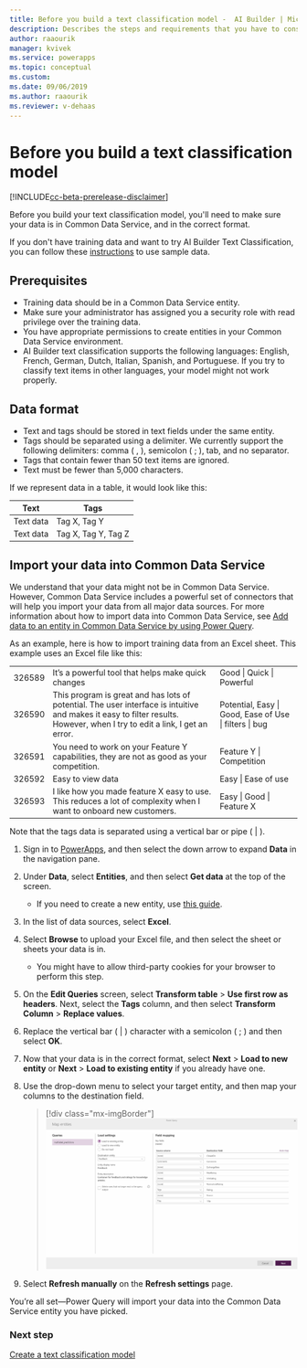 ```yaml
---
title: Before you build a text classification model -  AI Builder | Microsoft Docs
description: Describes the steps and requirements that you have to consider before you build your model.
author: raaourik 
manager: kvivek
ms.service: powerapps
ms.topic: conceptual
ms.custom: 
ms.date: 09/06/2019
ms.author: raaourik 
ms.reviewer: v-dehaas
---
```


# Before you build a text classification model

[!INCLUDE[cc-beta-prerelease-disclaimer](./includes/cc-beta-prerelease-disclaimer.md)]

Before you build your text classification model, you'll need to make sure your data is in Common Data Service, and in the correct format.

If you don't have training data and want to try AI Builder Text Classification, you can follow these [instructions](text-classification-sample-data.md) to use sample data.

## Prerequisites

 - Training data should be in a Common Data Service entity.
 - Make sure your administrator has assigned you a security role with read privilege over the training data.
 - You have appropriate permissions to create entities in your Common Data Service environment.
 - AI Builder text classification supports the following languages: English, French, German, Dutch, Italian, Spanish, and Portuguese. If you try to classify text items in other languages, your model might not work properly. 

## Data format

 - Text and tags should be stored in text fields under the same entity. 
 - Tags should be separated using a delimiter. We currently support the following delimiters: comma ( , ), semicolon ( ; ), tab, and no separator. 
 - Tags that contain fewer than 50 text items are ignored.
 - Text must be fewer than 5,000 characters.

If we represent data in a table, it would look like this:

| Text      | Tags                |
|-----------|---------------------|
| Text data | Tag X, Tag Y        | 
| Text data | Tag X, Tag Y, Tag Z | 

## Import your data into Common Data Service

We understand that your data might not be in Common Data Service. However, Common Data Service includes a powerful set of connectors that will help you import your data from all major data sources. For more information about how to import data into Common Data Service, see [Add data to an entity in Common Data Service by using Power Query](/powerapps/maker/common-data-service/data-platform-cds-newentity-pq). 

As an example, here is how to import training data from an Excel sheet. This example uses an Excel file like this:

|   |   |   | 
|---|---|---|
|326589    |It’s a powerful tool that helps make quick changes   |Good \| Quick \| Powerful |
|326590    |This program is great and has lots of potential. The user interface is intuitive and makes it easy to filter results. However, when I try to edit a link, I get an error.    |Potential, Easy \| Good, Ease of Use \| filters \| bug  |
|326591    | You need to work on your Feature Y capabilities, they are not as good as your competition. |Feature Y \| Competition     |
|326592    |Easy to view data        |Easy \| Ease of use                                |
|326593    |I like how you made feature X easy to use. This reduces a lot of complexity when I want to onboard new customers. | Easy \|  Good \| Feature X                             |

Note that the tags data is separated using a vertical bar or pipe ( \| ).


<!--from editor: In step 2, would it be correct to change it to "Under **Data**, go to **Entities** > **Get data**." -->
<!--v-dehaas: I've rewritten the step to clarify -->

1. Sign in to [PowerApps](https://web.powerapps.com/), and then select the down arrow to expand **Data** in the navigation pane.
2. Under **Data**, select **Entities**, and then select **Get data** at the top of the screen. 
    - If you need to create a new entity, use [this guide](https://docs.microsoft.com/powerapps/maker/common-data-service/data-platform-create-entity).
3. In the list of data sources, select **Excel**.
4. Select **Browse** to upload your Excel file,  and then select the sheet or sheets your data is in.
    - You might have to allow third-party cookies for your browser to perform this step.
6. On the **Edit Queries** screen, select **Transform table** > **Use first row as headers**. Next, select the **Tags** column, and then select **Transform Column** > **Replace values**.
1. Replace the vertical bar ( \| ) character with a semicolon ( ; ) and then select **OK**.
1. Now that your data is in the correct format, select **Next** > **Load to new entity** or **Next** > **Load to existing entity** if you already have one.
1. Use the drop-down menu to select your target entity, and then map your columns to the destination field. 

    > [!div class="mx-imgBorder"]
    > ![Map your columns to the destination field](media/create-text-model-map-columns.png)

1. Select **Refresh manually** on the **Refresh settings** page. 

You’re all set—Power Query will import your data into the Common Data Service entity you have picked.

### Next step

[Create a text classification model](create-text-classification-model.md) 
